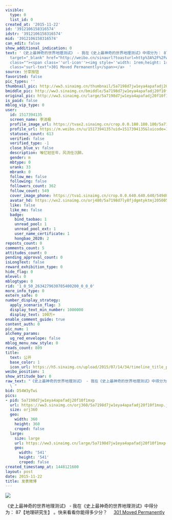 ```yaml
---
visible:
  type: 0
  list_id: 0
created_at: '2015-11-22'
id: '3912106158316574'
idstr: '3912106158316574'
mid: '3912106158316574'
can_edit: false
show_additional_indication: 0
text: '《史上最神奇的世界地理测试》 - 我在《史上最神奇的世界地理测试》中得分为： 87【地理研究生】 。快来看看你能得多少分？ <a data-url="http://t.cn/RyxBRTA"
  target="_blank" href="http://weibo.cn/sinaurl?toasturl=http%3A%2F%2Fwww.arealme.com%2Fgeography%2Fcn%2F&luicode=10000011&lfid=2304131517394135_-_WEIBO_SECOND_PROFILE_WEIBO"
  class=""><span class=''url-icon''><img style=''width: 1rem;height: 1rem'' src=''//h5.sinaimg.cn/upload/2015/09/25/3/timeline_card_small_web_default.png''></span><span
  class="surl-text">301 Moved Permanently</span></a>  '
source: 分享按钮
favorited: false
pic_types: ''
thumbnail_pic: http://ww3.sinaimg.cn/thumbnail/5a7198d7jw1eya4apafadj20f10f1mxp.jpg
bmiddle_pic: http://ww3.sinaimg.cn/bmiddle/5a7198d7jw1eya4apafadj20f10f1mxp.jpg
original_pic: http://ww3.sinaimg.cn/large/5a7198d7jw1eya4apafadj20f10f1mxp.jpg
is_paid: false
mblog_vip_type: 0
user:
  id: 1517394135
  screen_name: 李消极
  profile_image_url: https://tvax2.sinaimg.cn/crop.0.0.180.180.180/5a7198d7ly8fjdgmtyktmj20500500so.jpg?KID=imgbed,tva&Expires=1606399523&ssig=hJw%2BDa0H3c
  profile_url: https://m.weibo.cn/u/1517394135?uid=1517394135&luicode=10000011&lfid=2304131517394135_-_WEIBO_SECOND_PROFILE_WEIBO
  statuses_count: 613
  verified: false
  verified_type: -1
  close_blue_v: false
  description: 唯忆轻狂年，风流任沉醉。
  gender: m
  mbtype: 0
  urank: 33
  mbrank: 0
  follow_me: false
  following: false
  followers_count: 362
  follow_count: 549
  cover_image_phone: https://tva1.sinaimg.cn/crop.0.0.640.640.640/549d0121tw1egm1kjly3jj20hs0hsq4f.jpg
  avatar_hd: https://wx2.sinaimg.cn/orj480/5a7198d7ly8fjdgmtyktmj20500500so.jpg
  like: false
  like_me: false
  badge:
    bind_taobao: 1
    unread_pool: 1
    unread_pool_ext: 1
    user_name_certificate: 1
    hongbao_2020: 2
reposts_count: 0
comments_count: 5
attitudes_count: 0
pending_approval_count: 0
isLongText: false
reward_exhibition_type: 0
hide_flag: 0
mlevel: 0
mblogtype: 0
rid: '1_0_50_2634279630785400200_0_0_0'
more_info_type: 0
extern_safe: 0
number_display_strategy:
  apply_scenario_flag: 3
  display_text_min_number: 1000000
  display_text: 100万+
enable_comment_guide: true
content_auth: 0
pic_num: 1
alchemy_params:
  ug_red_envelope: false
mblog_menu_new_style: 0
reads_count: 809
title:
  text: 公开
  base_color: 1
  icon_url: https://h5.sinaimg.cn/upload/2015/07/14/34/timeline_title_public_default.png
weibo_position: 1
show_attitude_bar: 0
raw_text: "《史上最神奇的世界地理测试》 - 我在《史上最神奇的世界地理测试》中得分为： 87【地理研究生】 。快来看看你能得多少分？ http://t.cn/RyxBRTA
  \ ​​​"
bid: D54W3yTwi
pics:
- pid: 5a7198d7jw1eya4apafadj20f10f1mxp
  url: https://ww3.sinaimg.cn/orj360/5a7198d7jw1eya4apafadj20f10f1mxp.jpg
  size: orj360
  geo:
    width: 360
    height: 360
    croped: false
  large:
    size: large
    url: https://ww3.sinaimg.cn/large/5a7198d7jw1eya4apafadj20f10f1mxp.jpg
    geo:
      width: '541'
      height: '541'
      croped: false
created_timestamp_at: 1448121600
layout: post
date: 2015-11-22
title: 发表微博
---
```


![](https://image.baidu.com/search/down?url=http://ww3.sinaimg.cn/large/5a7198d7jw1eya4apafadj20f10f1mxp.jpg)

《史上最神奇的世界地理测试》 - 我在《史上最神奇的世界地理测试》中得分为： 87【地理研究生】 。快来看看你能得多少分？ <a data-url="http://t.cn/RyxBRTA" target="_blank" href="http://weibo.cn/sinaurl?toasturl=http%3A%2F%2Fwww.arealme.com%2Fgeography%2Fcn%2F&luicode=10000011&lfid=2304131517394135_-_WEIBO_SECOND_PROFILE_WEIBO" class=""><span class='url-icon'><img style='width: 1rem;height: 1rem' src='//h5.sinaimg.cn/upload/2015/09/25/3/timeline_card_small_web_default.png'></span><span class="surl-text">301 Moved Permanently</span></a>  

